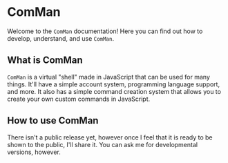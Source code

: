 # ComMan
Welcome to the `ComMan` documentation! Here you can find out how to develop, understand, and use `ComMan`.

## What is ComMan
`ComMan` is a virtual "shell" made in JavaScript that can be used for many things. It'll have a simple account system, programming language support, and more. It also has a simple command creation system that allows you to create your own custom commands in JavaScript.

## How to use ComMan
There isn't a public release yet, however once I feel that it is ready to be shown to the public, I'll share it. You can ask me for developmental versions, however.

